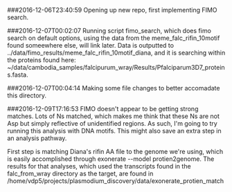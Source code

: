###2016-12-06T23:40:59
Opening up new repo, first implementing FIMO search.

###2016-12-07T00:02:07
Running script fimo_search, which does fimo search on default options, using the data from the meme_falc_rifin_10motif found someewhere else, will link later. Data is outputted to ../data/fimo_results/meme_falc_rifin_10motif_diana, and it is searching within the proteins found here: ~/data/cambodia_samples/falcipurum_wray/Results/Pfalciparum3D7_proteins.fasta.

###2016-12-07T00:04:14
Making some file changes to better accomadate this directory.

###2016-12-09T17:16:53
FIMO doesn't appear to be getting strong matches. Lots of Ns matched, which makes me think that these Ns are not Asp but simply reflective of unidentified regions. As such, I'm going to try running this analysis with DNA motifs. This might also save an extra step in an analysis pathway.

First step is matching Diana's rifin AA file to the genome we're using, which is easily accomplished through exonerate --model protien2genome. The results for that analyses, which used the transcripts found in the falc_from_wray directory as the target, are found in /home/vdp5/projects/plasmodium_discovery/data/exonerate_protien_match
